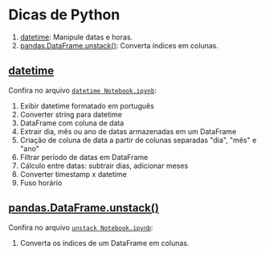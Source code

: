 ﻿# Dicas de Python
1. [datetime](#datetime): Manipule datas e horas.
2. [pandas.DataFrame.unstack()](#unstack): Converta índices em colunas.
<a id="datetime"></a>
## [datetime](https://github.com/hudsoncadan/python-tips/blob/master/datetime/DateTime%20Notebook.ipynb)
Confira no arquivo [`datetime Notebook.ipynb`](https://github.com/hudsoncadan/python-tips/blob/master/dicas/datetime/datetime%20Notebook.ipynb):
1. Exibir datetime formatado em português
2. Converter string para datetime
3. DataFrame com coluna de data
4. Extrair dia, mês ou ano de datas armazenadas em um DataFrame
5. Criação de coluna de data a partir de colunas separadas "dia", "mês" e "ano"
6. Filtrar período de datas em DataFrame
7. Cálculo entre datas: subtrair dias, adicionar meses
8. Converter timestamp x datetime
9. Fuso horário
<a id="unstack"></a>
## [pandas.DataFrame.unstack()](https://github.com/hudsoncadan/python-tips/blob/master/datetime/DateTime%20Notebook.ipynb)
Confira no arquivo [`unstack Notebook.ipynb`](https://github.com/hudsoncadan/python-tips/blob/master/dicas/unstack/unstack%20Notebook.ipynb):
1. Converta os índices de um DataFrame em colunas.